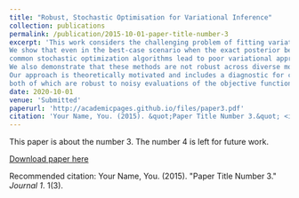```yaml
---
title: "Robust, Stochastic Optimisation for Variational Inference"
collection: publications
permalink: /publication/2015-10-01-paper-title-number-3
excerpt: 'This work considers the challenging problem of fitting variational posterior approximations using stochastic optimization methods. The performance of these approximations depends on (1) how well the variational family matches the true posterior distribution, (2) the choice of divergence, and (3) the optimization of the variational objective.
We show that even in the best-case scenario when the exact posterior belongs to the assumed variational family,
common stochastic optimization algorithms lead to poor variational approximations if the problem dimension is moderately large.
We also demonstrate that these methods are not robust across diverse model types. Motivated by these findings, we develop a more robust and accurate stochastic optimization framework by viewing the underlying optimization algorithm as producing a Markov chain.
Our approach is theoretically motivated and includes a diagnostic for convergence and a novel stopping rule,
both of which are robust to noisy evaluations of the objective function. '
date: 2020-10-01
venue: 'Submitted'
paperurl: 'http://academicpages.github.io/files/paper3.pdf'
citation: 'Your Name, You. (2015). &quot;Paper Title Number 3.&quot; <i>Journal 1</i>. 1(3).'
---
```

This paper is about the number 3. The number 4 is left for future work.

[Download paper here](http://academicpages.github.io/files/paper3.pdf)

Recommended citation: Your Name, You. (2015). "Paper Title Number 3." <i>Journal 1</i>. 1(3).
